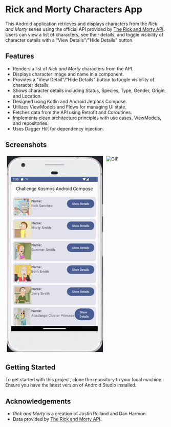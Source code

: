 # Rick and Morty Characters App

This Android application retrieves and displays characters from the *Rick and Morty* series using the official API provided by [The Rick and Morty API](https://rickandmortyapi.com/). Users can view a list of characters, see their details, and toggle visibility of character details with a "View Details"/"Hide Details" button.

## Features

- Renders a list of *Rick and Morty* characters from the API.
- Displays character image and name in a component.
- Provides a "View Detail"/"Hide Details" button to toggle visibility of character details.
- Shows character details including Status, Species, Type, Gender, Origin, and Location.
- Designed using Kotlin and Android Jetpack Compose.
- Utilizes ViewModels and Flows for managing UI state.
- Fetches data from the API using Retrofit and Coroutines.
- Implements clean architecture principles with use cases, ViewModels, and repositories.
- Uses Dagger Hilt for dependency injection.

## Screenshots

<div style="display:flex; justify-content:center;">
    <img src="/ui_1.png" alt="Screenshot 1" style="width:300px; margin:5px;">
    <img src="/ui_gif.gif" alt="GIF" style="width:300px; margin:5px;">
</div>

## Getting Started

To get started with this project, clone the repository to your local machine. Ensure you have the latest version of Android Studio installed.

## Acknowledgements

- *Rick and Morty* is a creation of Justin Roiland and Dan Harmon.
- Data provided by [The Rick and Morty API](https://rickandmortyapi.com/).

